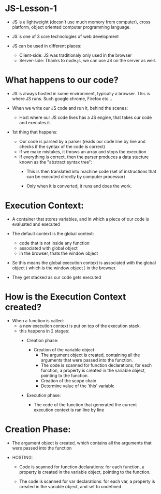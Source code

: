 # JS-Lesson-1

  - JS is a lightweight (doesn't use much memory from computer), cross platform, object oriented computer programming language.

  - JS is one of 3 core technologies of web development

  - JS can be used in different places:
      - Client-side: JS was traditionaly only used in the browser
      - Server-side: Thanks to node.js, we can use JS on the server as well.


# What happens to our code?

  - JS is always hosted in some environment, typically a browser. This is where JS runs. Such google chrome, Firefox etc...

  - When we write our JS code and run it, behind the scenes:
      - Host where our JS code lives has a JS engine, that takes our code and executes it.

  - 1st thing that happens:
      - Our code is parsed by a parser (reads our code line by line and checks if the syntax of the code is correct)
      - If we make mistakes, it throws an array and stops the execution
      - If everything is correct, then the parser produces a data stucture known as the "abstract syntax tree":
          - This is then translated into machine code (set of instructions that can be executed directly by computer processor)

          - Only when it is converted, it runs and does the work.


# Execution Context:

  - A container that stores variables, and in which a piece of our code is evaluated and executed

  - The default context is the global context:
      - code that is not inside any function
      - associated with global object
      - in the browser, thats the window object
  - So this means the global execution context is associated with the global object ( which is the window object ) in the browser.
  - They get stacked as our code gets executed


# How is the Execution Context created?

  - When a function is called:
      - a new execution context is put on top of the execution stack.
      - this happens in 2 stages:
          - Creation phase:
            - Creation of the variable object
                - The argument object is created, containing all the arguments that were passed into the function.
                - The code is scanned for function declarations, for each function, a property is created in the variable object, pointing to the function.
              - Creation of the scope chain
              - Determine value of the 'this' variable

          - Execution phase:
              - The code of the function that generated the current execution context is ran line by line

# Creation Phase:

  - The argument object is created, which contains all the arguments that were passed into the function

  - HOSTING:

      - Code is scanned for function declarations: for each function, a property is created in the variable object, pointing to the function.

      - The code is scanned for var declarations: for each var, a property is created in the variable object, and set to undefined

